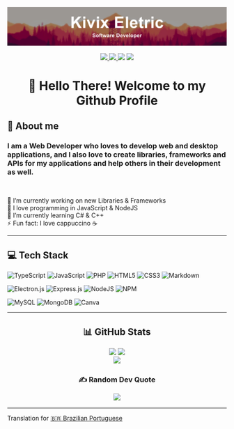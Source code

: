 ![Banner](./images/banner.png)

<div align="center">
  <div>
    <a href="https://youtube.com/@KivixEletric" title="Youtube">
      <img src="https://img.shields.io/badge/YouTube-%23FF0000.svg?logo=YouTube&logoColor=white&style=flat-square">
    </a>
    <a href="" title="Twitch">
      <img src="https://img.shields.io/badge/Twitch-%239146FF.svg?logo=Twitch&logoColor=white&style=flat-square">
    </a>
    <img src="https://visitor-counter-badge.vercel.app/api/KivixEletric/visitor-counter-badge?style=flat-square">
    <img src="https://img.shields.io/github/sponsors/KivixEletric?style=flat-square&color=5c5866&labelColor=2b2930">
  </div>

  <h1>👋 Hello There! Welcome to my Github Profile</h1>
</div>

## 📜 About me

### I am a Web Developer who loves to develop web and desktop applications, and I also love to create libraries, frameworks and APIs for my applications and help others in their development as well.

</br>

🔭 I’m currently working on new Libraries & Frameworks<br>
💖 I love programming in JavaScript & NodeJS<br>
🌱 I’m currently learning C# & C++<br>
⚡ Fun fact: I love cappuccino ☕

---

## 💻 Tech Stack

![TypeScript](https://img.shields.io/badge/typescript-%2320232a.svg?style=for-the-badge&logo=typescript&logoColor=%23007ACC)
![JavaScript](https://img.shields.io/badge/javascript-%2320232a.svg?style=for-the-badge&logo=javascript&logoColor=%23F7DF1E)
![PHP](https://img.shields.io/badge/php-%2320232a.svg?style=for-the-badge&logo=php&logoColor=%23777BB4)
![HTML5](https://img.shields.io/badge/html5-%2320232a.svg?style=for-the-badge&logo=html5&logoColor=%23E34F26)
![CSS3](https://img.shields.io/badge/css3-%2320232a.svg?style=for-the-badge&logo=css3&logoColor=%231572B6)
![Markdown](https://img.shields.io/badge/markdown-%2320232a.svg?style=for-the-badge&logo=markdown&logoColor=white)

![Electron.js](https://img.shields.io/badge/Electron-%2320232a?style=for-the-badge&logo=Electron&logoColor=%2361DAFB)
![Express.js](https://img.shields.io/badge/express.js-%2320232a.svg?style=for-the-badge&logo=express&logoColor=%2361DAFB)
![NodeJS](https://img.shields.io/badge/node.js-%2320232a?style=for-the-badge&logo=node.js&logoColor=6DA55F)
![NPM](https://img.shields.io/badge/NPM-%2320232a.svg?style=for-the-badge&logo=npm&logoColor=white)

![MySQL](https://img.shields.io/badge/mysql-%2320232a.svg?style=for-the-badge&logo=mysql&&logoColor=%23777BB4)
![MongoDB](https://img.shields.io/badge/MongoDB-%2320232a.svg?style=for-the-badge&logo=mongodb&logoColor=6DA55F)
![Canva](https://img.shields.io/badge/Canva-%2320232a.svg?style=for-the-badge&logo=Canva&logoColor=%2300C4CC)

---

<div align="center">

  ## 📊 GitHub Stats
  ![](https://github-readme-stats.vercel.app/api?username=KivixEletric&theme=react&hide_border=true&include_all_commits=false&count_private=false)
  ![](https://github-readme-streak-stats.herokuapp.com/?user=KivixEletric&theme=react&hide_border=true)</br>
  ![](https://github-readme-stats.vercel.app/api/top-langs/?username=KivixEletric&theme=react&hide_border=true&include_all_commits=false&count_private=false&layout=compact)

</div>

<div align="center">

  ### ✍️ Random Dev Quote
  ![](https://quotes-github-readme.vercel.app/api?type=horizontal&theme=dark)

</div>

---
Translation for [🇧🇷 Brazilian Portuguese](./README.pt_br.md)
